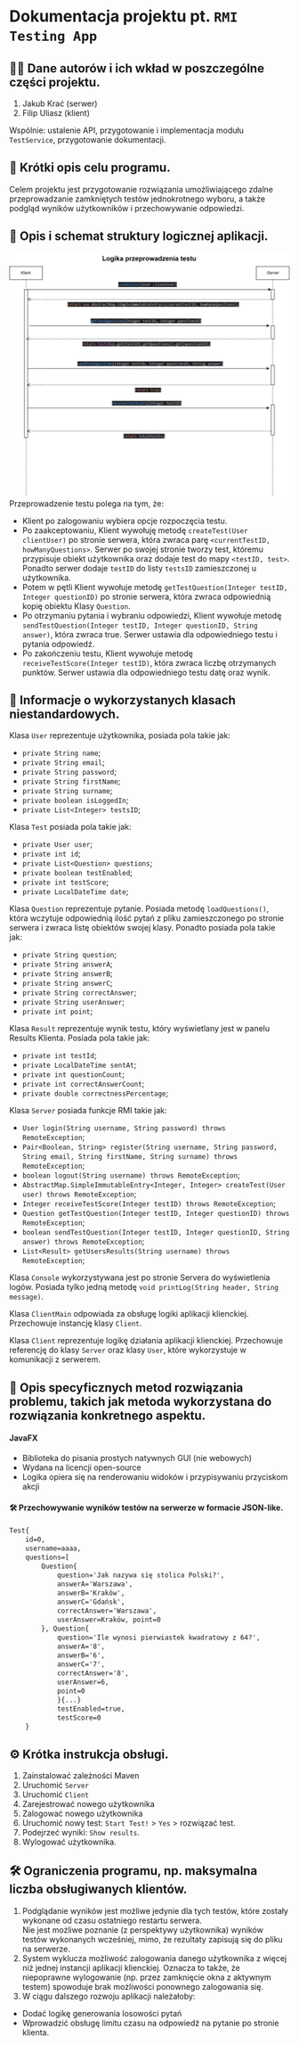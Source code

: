 # Dokumentacja projektu pt. `RMI Testing App`
## 👨‍💻 Dane autorów i ich wkład w poszczególne części projektu.
1. Jakub Krać (serwer)
2. Filip Uliasz (klient)

Wspólnie: ustalenie API, przygotowanie i implementacja modułu `TestService`, przygotowanie dokumentacji.

## 📖 Krótki opis celu programu.
Celem projektu jest przygotowanie rozwiązania umożliwiającego zdalne przeprowadzanie zamkniętych testów jednokrotnego wyboru, a także podgląd wyników użytkowników i przechowywanie odpowiedzi. 

## 📖 Opis i schemat struktury logicznej aplikacji.
![Opis alternatywny](sekwencje_logika_testu.png)
Przeprowadzenie testu polega na tym, że:
- Klient po zalogowaniu wybiera opcje rozpoczęcia testu.
- Po zaakceptowaniu, Klient wywołuję metodę `createTest(User clientUser)` po stronie serwera, która zwraca parę `<currentTestID, howManyQuestions>`. Serwer po swojej stronie tworzy test, któremu przypisuje obiekt użytkownika oraz dodaje test do mapy `<testID, test>`. Ponadto serwer dodaje `testID` do listy `testsID` zamieszczonej u użytkownika.
- Potem w pętli Klient wywołuje metodę `getTestQuestion(Integer testID, Integer questionID)` po stronie serwera, która zwraca odpowiednią kopię obiektu Klasy `Question`.
- Po otrzymaniu pytania i wybraniu odpowiedzi, Klient wywołuje metodę `sendTestQuestion(Integer testID, Integer questionID, String answer)`, która zwraca true. Serwer ustawia dla odpowiedniego testu i pytania odpowiedź.
- Po zakończeniu testu, Klient wywołuje metodę `receiveTestScore(Integer testID)`, która zwraca liczbę otrzymanych punktów. Serwer ustawia dla odpowiedniego testu datę oraz wynik.

## 📂 Informacje o wykorzystanych klasach niestandardowych.
Klasa `User` reprezentuje użytkownika, posiada pola takie jak:
- `private String name`;
- `private String email`;
- `private String password`;
- `private String firstName`;
- `private String surname`;
- `private boolean isLoggedIn`;
- `private List<Integer> testsID`;

Klasa `Test` posiada pola takie jak:
- `private User user`;
- `private int id`;
- `private List<Question> questions`;
- `private boolean testEnabled`;
- `private int testScore`;
- `private LocalDateTime date`;

Klasa `Question` reprezentuje pytanie. Posiada metodę `loadQuestions()`, która wczytuje odpowiednią ilość pytań z pliku zamieszczonego po stronie serwera i zwraca listę obiektów swojej klasy. Ponadto posiada pola takie jak:
- `private String question`;
- `private String answerA`;
- `private String answerB`;
- `private String answerC`;
- `private String correctAnswer`;
- `private String userAnswer`;
- `private int point`;

Klasa `Result` reprezentuje wynik testu, który wyświetlany jest w panelu Results Klienta. Posiada pola takie jak:
- `private int testId`;
- `private LocalDateTime sentAt`;
- `private int questionCount`;
- `private int correctAnswerCount`;
- `private double correctnessPercentage`;

Klasa `Server` posiada funkcje RMI takie jak:
- `User login(String username, String password) throws RemoteException`;
- `Pair<Boolean, String> register(String username, String password, String email, String firstName, String surname) throws RemoteException`;
- `boolean logout(String username) throws RemoteException`;
- `AbstractMap.SimpleImmutableEntry<Integer, Integer> createTest(User user) throws RemoteException`;
- `Integer receiveTestScore(Integer testID) throws RemoteException`;
- `Question getTestQuestion(Integer testID, Integer questionID) throws RemoteException`;
- `boolean sendTestQuestion(Integer testID, Integer questionID, String answer) throws RemoteException`;
- `List<Result> getUsersResults(String username) throws RemoteException`;

Klasa `Console` wykorzystywana jest po stronie Servera do wyświetlenia logów. Posiada tylko jedną metodę `void printLog(String header, String message)`.

Klasa `ClientMain` odpowiada za obsługę logiki aplikacji klienckiej. Przechowuje instancję klasy `Client`.

Klasa `Client` reprezentuje logikę działania aplikacji klienckiej. Przechowuje referencję do klasy `Server` oraz klasy `User`, które wykorzystuje w komunikacji z serwerem.

## 📖 Opis specyficznych metod rozwiązania problemu, takich jak metoda wykorzystana do rozwiązania konkretnego aspektu.
#### JavaFX
- Biblioteka do pisania prostych natywnych GUI (nie webowych)
- Wydana na licencji open-source
- Logika opiera się na renderowaniu widoków i przypisywaniu przyciskom akcji

#### 🛠️ Przechowywanie wyników testów na serwerze w formacie JSON-like. 
```
Test{
    id=0, 
    username=aaaa, 
    questions=[
        Question{
            question='Jak nazywa się stolica Polski?', 
            answerA='Warszawa', 
            answerB='Kraków', 
            answerC='Gdańsk', 
            correctAnswer='Warszawa', 
            userAnswer=Kraków, point=0
        }, Question{
            question='Ile wynosi pierwiastek kwadratowy z 64?', 
            answerA='8', 
            answerB='6', 
            answerC='7', 
            correctAnswer='8', 
            userAnswer=6, 
            point=0
            }{...} 
            testEnabled=true, 
            testScore=0
    }
```
    
## ⚙️ Krótka instrukcja obsługi.
1. Zainstalować zależności Maven
2. Uruchomić `Server`
3. Uruchomić `Client`
4. Zarejestrować nowego użytkownika
5. Zalogować nowego użytkownika
6. Uruchomić nowy test: `Start Test!` > `Yes` > rozwiązać test. 
7. Podejrzeć wyniki: `Show results`. 
8. Wylogować użytkownika. 

## 🛠️ Ograniczenia programu, np. maksymalna liczba obsługiwanych klientów.
1. Podglądanie wyników jest możliwe jedynie dla tych testów, które zostały wykonane od czasu ostatniego restartu serwera. \
Nie jest możliwe poznanie (z perspektywy użytkownika) wyników testów wykonanych wcześniej, mimo, że rezultaty zapisują się do pliku na serwerze. 
2. System wyklucza możliwość zalogowania danego użytkownika z więcej niż jednej instancji aplikacji klienckiej. Oznacza to także, że niepoprawne 
wylogowanie (np. przez zamknięcie okna z aktywnym testem) spowoduje brak możliwości ponownego zalogowania się.
3. W ciągu dalszego rozwoju aplikacji należałoby:
- Dodać logikę generowania losowości pytań
- Wprowadzić obsługę limitu czasu na odpowiedź na pytanie po stronie klienta.
